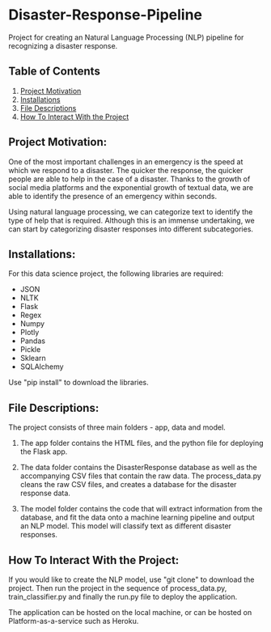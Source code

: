 # Disaster-Response-Pipeline

Project for creating an Natural Language Processing (NLP) pipeline for recognizing a disaster response.

## Table of Contents

1. [Project Motivation](https://github.com/Danieldacruz7/Disaster-Response-Pipeline#project-motivation)
2. [Installations](https://github.com/Danieldacruz7/Disaster-Response-Pipeline#installations)
3. [File Descriptions](https://github.com/Danieldacruz7/Disaster-Response-Pipeline#file-descriptions)
4. [How To Interact With the Project](https://github.com/Danieldacruz7/Disaster-Response-Pipeline#how-to-interact-with-the-project)

## Project Motivation:
One of the most important challenges in an emergency is the speed at which we respond to a disaster. The quicker the response, the quicker people are able to help in the case of a disaster. Thanks to the growth of social media platforms and the exponential growth of textual data, we are able to identify the presence of an emergency within seconds.

Using natural language processing, we can categorize text to identify the type of help that is required. Although this is an immense undertaking, we can start by categorizing disaster responses into different subcategories.

## Installations:
For this data science project, the following libraries are required:
- JSON
- NLTK
- Flask
- Regex
- Numpy
- Plotly
- Pandas
- Pickle
- Sklearn
- SQLAlchemy

Use "pip install" to download the libraries.

## File Descriptions:
The project consists of three main folders - app, data and model.

1. The app folder contains the HTML files, and the python file for deploying the Flask app.

2. The data folder contains the DisasterResponse database as well as the accompanying CSV files that contain the raw data. The process_data.py cleans the raw CSV files, and creates a database for the disaster response data.

3. The model folder contains the code that will extract information from the database, and fit the data onto a machine learning pipeline and output an NLP model. This model will classify text as different disaster responses.

## How To Interact With the Project:
If you would like to create the NLP model, use "git clone" to download the project. Then run the project in the sequence of process_data.py, train_classifier.py and finally the run.py file to deploy the application.

The application can be hosted on the local machine, or can be hosted on Platform-as-a-service such as Heroku.
